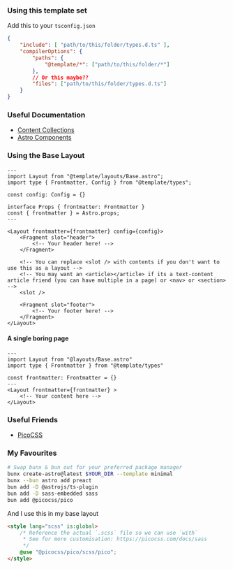 
### Using this template set

Add this to your `tsconfig.json`
```json
{
	"include": [ "path/to/this/folder/types.d.ts" ],
	"compilerOptions": {
		"paths": {
			"@template/*": ["path/to/this/folder/*"]
		},
		// Or this maybe??
		"files": ["path/to/this/folder/types.d.ts"]
	}
}
```

### Useful Documentation

* [Content Collections](https://docs.astro.build/en/guides/content-collections/)  
* [Astro Components](https://docs.astro.build/en/basics/astro-components/)  

### Using the Base Layout

```astro
---
import Layout from "@template/layouts/Base.astro";
import type { Frontmatter, Config } from "@template/types";

const config: Config = {}

interface Props { frontmatter: Frontmatter }
const { frontmatter } = Astro.props;
---

<Layout frontmatter={frontmatter} config={config}>
	<Fragment slot="header">
		<!-- Your header here! -->
	</Fragment>

	<!-- You can replace <slot /> with contents if you don't want to use this as a layout -->
	<!-- You may want an <article></article> if its a text-content article friend (you can have multiple in a page) or <nav> or <section> -->
	<slot />

	<Fragment slot="footer">
		<!-- Your footer here! -->
	</Fragment>
</Layout>
```

#### A single boring page

```astro
---
import Layout from "@layouts/Base.astro"
import type { Frontmatter } from "@template/types"

const frontmatter: Frontmatter = {}
---
<Layout frontmatter={frontmatter} >
	<!-- Your content here -->	
</Layout>
```

### Useful Friends

* [PicoCSS](https://picocss.com/)  

### My Favourites

```bash
# Swap bunx & bun out for your preferred package manager
bunx create-astro@latest $YOUR_DIR --template minimal
bunx --bun astro add preact
bun add -D @astrojs/ts-plugin
bun add -D sass-embedded sass
bun add @picocss/pico
```

And I use this in my base layout
```html
<style lang="scss" is:global>
	/* Reference the actual `.scss` file so we can use `with`
	 * See for more customisation: https://picocss.com/docs/sass
	 */
	@use "@picocss/pico/scss/pico";
</style>
```
